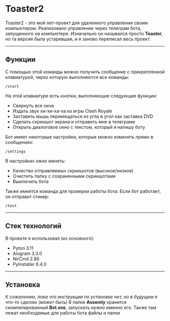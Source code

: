 # Toaster2


Toaster2 - это мой пет-проект для удаленного управления своим компьютером. Реализовано управление через телеграм бота, запущенного на компьютере. Изначально он назывался просто **Toaster**, но та версия была устаревшая, и я заново переписал весь проект.

---

## Функции

С помощью этой команды можно получить сообщение с прикрепленной клавиатурой, через которую выполняются все команды:
```
/start
```

На этой клавиатуре есть кнопки, выполняющие следующие функции:

- Свернуть все окна
- Издать звук хи-хи-ха-ха из игры Clash Royale
- Заставить мышь перемещаться из угла в угол как заставка DVD
- Сделать скриншот экрана и отправить мне в телеграме
- Открыть диалоговое окно с текстом, который я напишу боту

Бот имеет некоторые настройки, которые можно изменять прямо в сообщениях:
```
/settings
```
В настройках ожно менять:

- Качество отправляемых скриншотов (высокое/низкое)
- Очистить папку с сохраненными скриншотами
- Выключить бота

Также имеется команда для проверки работы бота. Если бот работает, он отправит стикер:
```
/test
```

---

## Стек технологий



В проекте я использовал (из основного):
 - Pyton 3.11
 - Aiogram 3.3.0 
 - NirCmd 2.86
 - PyInstaller 6.4.0

---

## Установка

*К сожалению, пока что инструкции по установке нет, но в будущем я что-то сделаю (может быть)*
В папке **Assemly** хранится скомпилированный **Bot.exe**, запускать нужно именно его. Также там лежат необходимые для работы бота файлы и папки